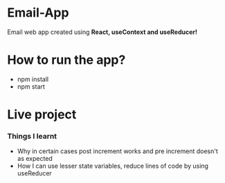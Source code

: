 # Email-App
Email web app created using **React, useContext and useReducer!**

# How to run the app?
- npm install
- npm start

# Live project


### Things I learnt
- Why in certain cases post increment works and pre increment  doesn't as expected
- How I can use lesser state variables, reduce lines of code by using useReducer

